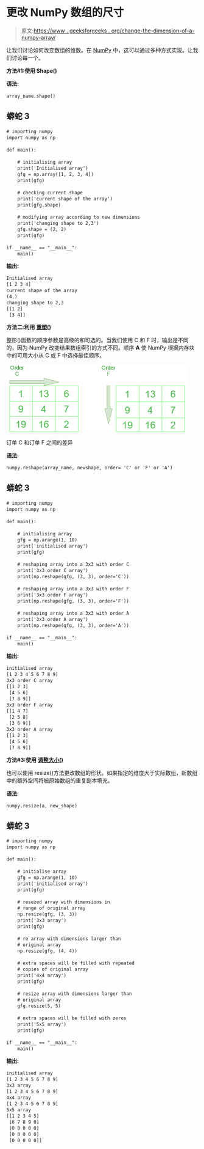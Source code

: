# 更改 NumPy 数组的尺寸

> 原文:[https://www . geeksforgeeks . org/change-the-dimension-of-a-numpy-array/](https://www.geeksforgeeks.org/change-the-dimension-of-a-numpy-array/)

让我们讨论如何改变数组的维数。在 [NumPy](https://www.geeksforgeeks.org/python-numpy/) 中，这可以通过多种方式实现。让我们讨论每一个。

**方法#1:使用 Shape()**

**语法:**

```
array_name.shape()

```

## 蟒蛇 3

```
# importing numpy
import numpy as np

def main():

    # initialising array
    print('Initialised array')
    gfg = np.array([1, 2, 3, 4])
    print(gfg)

    # checking current shape
    print('current shape of the array')
    print(gfg.shape)

    # modifying array according to new dimensions
    print('changing shape to 2,3')
    gfg.shape = (2, 2)
    print(gfg)

if __name__ == "__main__":
    main()
```

**输出:**

```
Initialised array
[1 2 3 4]
current shape of the array
(4,)
changing shape to 2,3
[[1 2]
 [3 4]]

```

**方法二:利用** [**重塑()**](https://www.geeksforgeeks.org/numpy-reshape-python/)

整形()函数的顺序参数是高级的和可选的。当我们使用 C 和 F 时，输出是不同的，因为 NumPy 改变结果数组索引的方式不同。顺序 **A** 使 NumPy 根据内存块中的可用大小从 C 或 F 中选择最佳顺序。

![](img/c924e16f31c8bb431c6a1fc7c6b60aa2.png)

订单 C 和订单 F 之间的差异

**语法:**

```
numpy.reshape(array_name, newshape, order= 'C' or 'F' or 'A')

```

## 蟒蛇 3

```
# importing numpy
import numpy as np

def main():

    # initialising array
    gfg = np.arange(1, 10)
    print('initialised array')
    print(gfg)

    # reshaping array into a 3x3 with order C
    print('3x3 order C array')
    print(np.reshape(gfg, (3, 3), order='C'))

    # reshaping array into a 3x3 with order F
    print('3x3 order F array')
    print(np.reshape(gfg, (3, 3), order='F'))

    # reshaping array into a 3x3 with order A
    print('3x3 order A array')
    print(np.reshape(gfg, (3, 3), order='A'))

if __name__ == "__main__":
    main()
```

**输出:**

```
initialised array
[1 2 3 4 5 6 7 8 9]
3x3 order C array
[[1 2 3]
 [4 5 6]
 [7 8 9]]
3x3 order F array
[[1 4 7]
 [2 5 8]
 [3 6 9]]
3x3 order A array
[[1 2 3]
 [4 5 6]
 [7 8 9]]

```

**方法#3:使用** [**调整大小()**](https://www.geeksforgeeks.org/python-numpy-numpy-resize/)

也可以使用 resize()方法更改数组的形状。如果指定的维度大于实际数组，新数组中的额外空间将被原始数组的重复副本填充。

**语法:**

```
numpy.resize(a, new_shape)

```

## 蟒蛇 3

```
# importing numpy
import numpy as np

def main():

    # initialise array
    gfg = np.arange(1, 10)
    print('initialised array')
    print(gfg)

    # resezed array with dimensions in
    # range of original array
    np.resize(gfg, (3, 3))
    print('3x3 array')
    print(gfg)

    # re array with dimensions larger than
    # original array
    np.resize(gfg, (4, 4))

    # extra spaces will be filled with repeated
    # copies of original array
    print('4x4 array')
    print(gfg)

    # resize array with dimensions larger than 
    # original array
    gfg.resize(5, 5)

    # extra spaces will be filled with zeros
    print('5x5 array')
    print(gfg)

if __name__ == "__main__":
    main()
```

**输出:**

```
initialised array
[1 2 3 4 5 6 7 8 9]
3x3 array
[1 2 3 4 5 6 7 8 9]
4x4 array
[1 2 3 4 5 6 7 8 9]
5x5 array
[[1 2 3 4 5]
 [6 7 8 9 0]
 [0 0 0 0 0]
 [0 0 0 0 0]
 [0 0 0 0 0]]

```